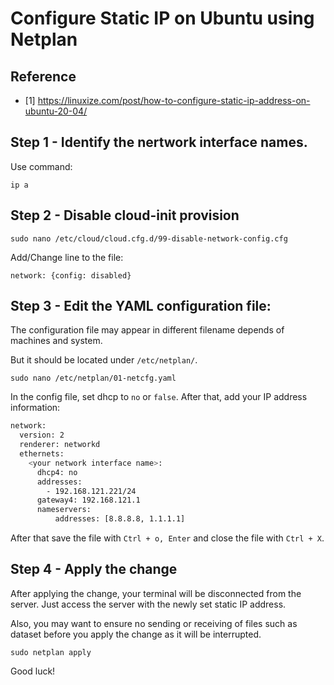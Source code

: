 # Configure Static IP on Ubuntu using Netplan

## Reference
- [1] https://linuxize.com/post/how-to-configure-static-ip-address-on-ubuntu-20-04/

## Step 1 - Identify the nertwork interface names.
Use command:
```
ip a
```

## Step 2 - Disable cloud-init provision
```
sudo nano /etc/cloud/cloud.cfg.d/99-disable-network-config.cfg
```
Add/Change line to the file:
```
network: {config: disabled}
```

## Step 3 - Edit the YAML configuration file:
The configuration file may appear in different filename depends of machines and system.

But it should be located under `/etc/netplan/`.
```
sudo nano /etc/netplan/01-netcfg.yaml
```
In the config file, set dhcp to `no` or `false`. After that, add your IP address information:
```bash
network:
  version: 2
  renderer: networkd
  ethernets:
    <your network interface name>:
      dhcp4: no
      addresses:
        - 192.168.121.221/24
      gateway4: 192.168.121.1
      nameservers:
          addresses: [8.8.8.8, 1.1.1.1]
```
After that save the file with `Ctrl + o, Enter` and close the file with `Ctrl + X`.

## Step 4 - Apply the change
After applying the change, your terminal will be disconnected from the server. Just access the server with the newly set static IP address.

Also, you may want to ensure no sending or receiving of files such as dataset before you apply the change as it will be interrupted.
```
sudo netplan apply
```

Good luck!
